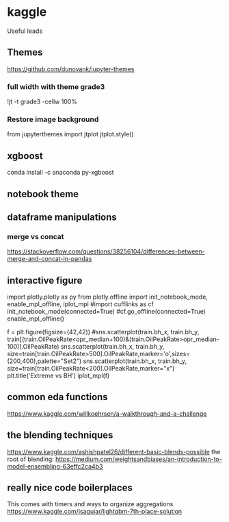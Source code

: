 # kaggle
Useful leads
## Themes
https://github.com/dunovank/jupyter-themes
### full width with theme grade3
!jt -t grade3 -cellw 100%
### Restore image background
from jupyterthemes import jtplot
jtplot.style()
## xgboost
conda install -c anaconda py-xgboost

## notebook theme

## dataframe manipulations
### merge vs concat
https://stackoverflow.com/questions/38256104/differences-between-merge-and-concat-in-pandas


## interactive figure
import plotly.plotly as py
from plotly.offline import init_notebook_mode, enable_mpl_offline, iplot_mpl
#import cufflinks as cf
init_notebook_mode(connected=True)
#cf.go_offline(connected=True)
enable_mpl_offline()


f = plt.figure(figsize=(42,42))
#sns.scatterplot(train.bh_x, train.bh_y, train[(train.OilPeakRate<opr_median+100)&(train.OilPeakRate>opr_median-100)].OilPeakRate)
sns.scatterplot(train.bh_x, train.bh_y, size=train[train.OilPeakRate>500].OilPeakRate,marker='o',sizes=(200,400),palette="Set2")
sns.scatterplot(train.bh_x, train.bh_y, size=train[train.OilPeakRate<200].OilPeakRate,marker="x")
plt.title('Extreme vs BH')
iplot_mpl(f)


## common eda functions
https://www.kaggle.com/willkoehrsen/a-walkthrough-and-a-challenge

## the blending techniques
https://www.kaggle.com/ashishpatel26/different-basic-blends-possible
the root of blending: https://medium.com/weightsandbiases/an-introduction-to-model-ensembling-63effc2ca4b3

## really nice code boilerplaces
This comes with timers and ways to organize aggregations
https://www.kaggle.com/jsaguiar/lightgbm-7th-place-solution

